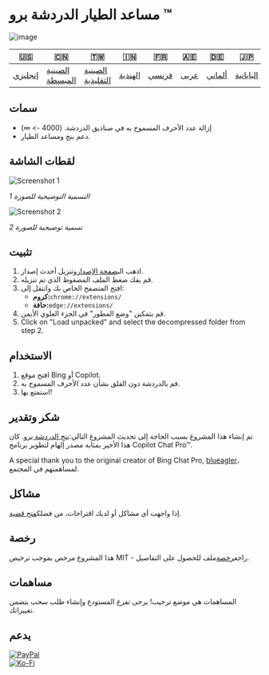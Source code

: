 # مساعد الطيار الدردشة برو ™

![image](https://user-images.githubusercontent.com/69091361/297645227-67e62dd6-9322-4622-aa35-f7624fdf8698.png)

| 🇺🇸                 | 🇨🇳                               | 🇹🇼                                 | 🇮🇳                    | 🇫🇷                  | 🇦🇪                 | 🇩🇪                   | 🇯🇵                      | 🇪🇸                      |
| -------------------- | ---------------------------------- | ------------------------------------ | ----------------------- | --------------------- | -------------------- | ---------------------- | ------------------------- | ------------------------- |
| [إنجليزي](README.md) | [الصينية المبسطة](README.zh-CN.md) | [الصينية التقليدية](README.zh-TW.md) | [الهندية](README.hi.md) | [فرنسي](README.fr.md) | [عربى](README.ar.md) | [ألماني](README.de.md) | [اليابانية](README.ja.md) | [الأسبانية](README.es.md) |

## سمات

-   إزالة عدد الأحرف المسموح به في صناديق الدردشة. (4000 -> ∞)
-   دعم بنج ومساعد الطيار.

## لقطات الشاشة

![Screenshot 1](https://user-images.githubusercontent.com/69091361/297644441-b17ea2d1-94c4-4543-92fd-d094bb8187c6.png)

_التسمية التوضيحية للصورة 1_

![Screenshot 2](https://user-images.githubusercontent.com/69091361/297644441-b17ea2d1-94c4-4543-92fd-d094bb8187c6.png)

_تسمية توضيحية للصورة 2_

## تثبيت

1.  اذهب الى[صفحة الإصدار](https://github.com/qzxtu/Copilot-Chat-Pro/releases)وتنزيل أحدث إصدار.
2.  قم بفك ضغط الملف المضغوط الذي تم تنزيله.
3.  افتح المتصفح الخاص بك وانتقل إلى:
    -   **كروم:**`chrome://extensions/`
    -   **حافة:**`edge://extensions/`
4.  قم بتمكين "وضع المطور" في الجزء العلوي الأيمن.
5.  Click on "Load unpacked" and select the decompressed folder from step 2.

## الاستخدام

1.  افتح موقع Bing أو Copilot.
2.  قم بالدردشة دون القلق بشأن عدد الأحرف المسموح به.
3.  استمتع بها!

## شكر وتقدير

تم إنشاء هذا المشروع بسبب الحاجة إلى تحديث المشروع التالي:[بنج الدردشة برو](https://github.com/blueagler/Bing-Chat-Pro). كان هذا الأخير بمثابة مصدر إلهام لتطوير برنامج Copilot Chat Pro™.

A special thank you to the original creator of Bing Chat Pro, [blueagler](https://github.com/blueagler)، لمساهمتهم في المجتمع.

## مشاكل

إذا واجهت أي مشاكل أو لديك اقتراحات، من فضلك[فتح قضية](https://github.com/qzxtu/copilot-chat-pro/issues).

## رخصة

هذا المشروع مرخص بموجب ترخيص MIT - راجع[رخصة](LICENSE)ملف للحصول على التفاصيل.

## مساهمات

المساهمات هي موضع ترحيب! يرجى تفرع المستودع وإنشاء طلب سحب يتضمن تغييراتك.

## يدعم

[![PayPal](https://img.shields.io/badge/PayPal-00457C?style=for-the-badge&logo=paypal&logoColor=white)](https://paypal.me/nova355killer)  
[![Ko-Fi](https://img.shields.io/badge/kofi-00457C?style=for-the-badge&logo=ko-fi&logoColor=white)](https://ko-fi.com/nova355)
